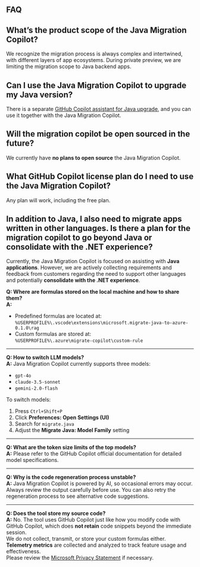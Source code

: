## FAQ


## What’s the product scope of the Java Migration Copilot?
We recognize the migration process is always complex and intertwined, with different layers of app ecosystems. During private preview, we are limiting the migration scope to Java backend apps.

## Can I use the Java Migration Copilot to upgrade my Java version?
There is a separate [GitHub Copilot assistant for Java upgrade](https://devblogs.microsoft.com/java/technical-preview-github-copilot-upgrade-assistant-for-java), and you can use it together with the Java Migration Copilot.

## Will the migration copilot be open sourced in the future?
We currently have **no plans to open source** the Java Migration Copilot.

## What GitHub Copilot license plan do I need to use the Java Migration Copilot?
Any plan will work, including the free plan.

## In addition to Java, I also need to migrate apps written in other languages. Is there a plan for the migration copilot to go beyond Java or consolidate with the .NET experience?
Currently, the Java Migration Copilot is focused on assisting with **Java applications**. However, we are actively collecting requirements and feedback from customers regarding the need to support other languages and potentially **consolidate with the .NET experience**.

**Q: Where are formulas stored on the local machine and how to share them?**  
**A:**  
- Predefined formulas are located at:  
  `%USERPROFILE%\.vscode\extensions\microsoft.migrate-java-to-azure-0.1.0\rag`
- Custom formulas are stored at:  
  `%USERPROFILE%\.azure\migrate-copilot\custom-rule`

---

**Q: How to switch LLM models?**  
**A:** Java Migration Copilot currently supports three models:
- `gpt-4o`
- `claude-3.5-sonnet`
- `gemini-2.0-flash`

To switch models:
1. Press `Ctrl+Shift+P`  
2. Click **Preferences: Open Settings (UI)**  
3. Search for `migrate.java`  
4. Adjust the **Migrate Java: Model Family** setting

---

**Q: What are the token size limits of the top models?**  
**A:** Please refer to the GitHub Copilot official documentation for detailed model specifications.

---

**Q: Why is the code regeneration process unstable?**  
**A:** Java Migration Copilot is powered by AI, so occasional errors may occur. Always review the output carefully before use. You can also retry the regeneration process to see alternative code suggestions.

---

**Q: Does the tool store my source code?**  
**A:** No. The tool uses GitHub Copilot just like how you modify code with GitHub Copilot, which does **not retain** code snippets beyond the immediate session.  
We do not collect, transmit, or store your custom formulas either.  
**Telemetry metrics** are collected and analyzed to track feature usage and effectiveness.  
Please review the [Microsoft Privacy Statement](https://privacy.microsoft.com) if necessary.
